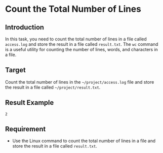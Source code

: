 # Count the Total Number of Lines

## Introduction

In this task, you need to count the total number of lines in a file called `access.log` and store the result in a file called `result.txt`. The `wc` command is a useful utility for counting the number of lines, words, and characters in a file.

## Target

Count the total number of lines in the `~/project/access.log` file and store the result in a file called `~/project/result.txt`.

## Result Example

```text
2
```

## Requirement

- Use the Linux command to count the total number of lines in a file and store the result in a file called `result.txt`.
